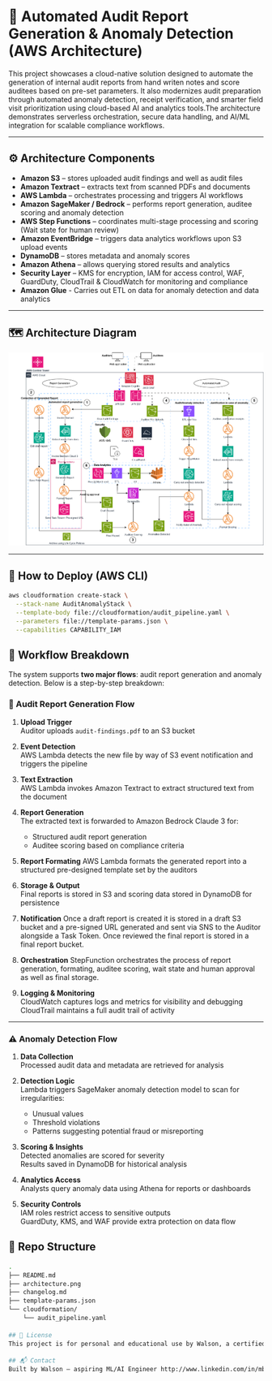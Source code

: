 # 📄 Automated Audit Report Generation & Anomaly Detection (AWS Architecture)

This project showcases a cloud-native solution designed to automate the  generation of internal audit reports from hand writen notes and score auditees based on pre-set parameters. It also modernizes audit preparation through automated anomaly detection, receipt verification, and smarter field visit prioritization using cloud-based AI and analytics tools.The architecture demonstrates serverless orchestration, secure data handling, and AI/ML integration for scalable compliance workflows. 

---

## ⚙️ Architecture Components

- **Amazon S3** – stores uploaded audit findings and well as audit files
- **Amazon Textract** – extracts text from scanned PDFs and documents
- **AWS Lambda** – orchestrates processing and triggers AI workflows
- **Amazon SageMaker / Bedrock** – performs report generation, auditee scoring and anomaly detection
- **AWS Step Functions** – coordinates multi-stage processing and scoring (Wait state for human review)
- **Amazon EventBridge** – triggers data analytics workflows upon S3 upload events
- **DynamoDB** – stores metadata and anomaly scores
- **Amazon Athena** – allows querying stored results and analytics
- **Security Layer** – KMS for encryption, IAM for access control, WAF, GuardDuty, CloudTrail & CloudWatch for monitoring and compliance
- **Amazon Glue** - Carries out ETL on data for anomaly detection and data analytics

---

## 🗺️ Architecture Diagram

![Audit Pipeline Diagram](architecture.png)

---

## 🚀 How to Deploy (AWS CLI)

```bash
aws cloudformation create-stack \
  --stack-name AuditAnomalyStack \
  --template-body file://cloudformation/audit_pipeline.yaml \
  --parameters file://template-params.json \
  --capabilities CAPABILITY_IAM
  ```
## 🔄 Workflow Breakdown

The system supports **two major flows**: audit report generation and anomaly detection. Below is a step-by-step breakdown:

### 🧾 Audit Report Generation Flow

1. **Upload Trigger**  
   Auditor uploads `audit-findings.pdf` to an S3 bucket

2. **Event Detection**  
   AWS Lambda detects the new file by way of S3 event notification and triggers the pipeline

3. **Text Extraction**  
   AWS Lambda invokes Amazon Textract to extract structured text from the document

4. **Report Generation**  
   The extracted text is forwarded to Amazon Bedrock Claude 3  for:
   - Structured audit report generation  
   - Auditee scoring based on compliance criteria

5. **Report Formating**
    AWS Lambda formats the generated report into a structured pre-designed template set by the auditors 

6. **Storage & Output**  
   Final reports is stored in S3 and scoring data stored in DynamoDB for persistence  

7. **Notification**
    Once a draft report is created it is stored in a draft S3 bucket and a pre-signed URL generated and sent via SNS to the Auditor alongside a Task Token. Once reviewed the final report is stored in a final report bucket.

8. **Orchestration**
    StepFunction orchestrates the process of report generation, formating, auditee scoring, wait state and human approval as well as final storage.

9. **Logging & Monitoring**  
   CloudWatch captures logs and metrics for visibility and debugging  
   CloudTrail maintains a full audit trail of activity

---

### ⚠️ Anomaly Detection Flow

1. **Data Collection**  
   Processed audit data and metadata are retrieved for analysis

2. **Detection Logic**  
   Lambda triggers SageMaker anomaly detection model to scan for irregularities:
   - Unusual values  
   - Threshold violations  
   - Patterns suggesting potential fraud or misreporting

3. **Scoring & Insights**  
   Detected anomalies are scored for severity  
   Results saved in DynamoDB for historical analysis

4. **Analytics Access**  
   Analysts query anomaly data using Athena for reports or dashboards

5. **Security Controls**  
   IAM roles restrict access to sensitive outputs  
   GuardDuty, KMS, and WAF provide extra protection on data flow


## 📂 Repo Structure

```bash
.
├── README.md
├── architecture.png
├── changelog.md
├── template-params.json
└── cloudformation/
    └── audit_pipeline.yaml

## 📄 License
This project is for personal and educational use by Walson, a certified AWS Solutions Architect.

## 📬 Contact
Built by Walson – aspiring ML/AI Engineer http://www.linkedin.com/in/mboewalsonbaiye




